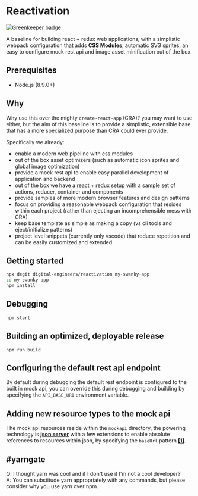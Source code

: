 # Reactivation

[![Greenkeeper badge](https://badges.greenkeeper.io/digital-engineers/reactivation.svg)](https://greenkeeper.io/)

A baseline for building react + redux web applications, with a simplistic webpack configuration that adds **[CSS Modules](https://github.com/css-modules/css-modules)**, automatic SVG sprites, an easy to configure mock rest api and image asset minification out of the box.

## Prerequisites

- Node.js (8.9.0+)

## Why

Why use this over the mighty `create-react-app` (CRA)? you may want to use either, but the aim of this baseline is to provide a simplistic, extensible base that has a more specialized purpose than CRA could ever provide.

Specifically we already:

- enable a modern web pipeline with css modules
- out of the box asset optimizers (such as automatic icon sprites and global image optimization)
- provide a mock rest api to enable easy parallel development of application and backend
- out of the box we have a react + redux setup with a sample set of actions, reducer, container and components
- provide samples of more modern browser features and design patterns
- focus on providing a reasonable webpack configuration that resides within each project (rather than ejecting an incomprehensible mess with CRA)
- keep base template as simple as making a copy (vs cli tools and eject/initialize patterns)
- project level snippets (currently only vscode) that reduce repetition and can be easily customized and extended

## Getting started

```sh
npx degit digital-engineers/reactivation my-swanky-app
cd my-swanky-app
npm install
```

## Debugging

`npm start`

## Building an optimized, deployable release

`npm run build`

## Configuring the default rest api endpoint

By default during debugging the default rest endpoint is configured to the built in mock api, you can override this during debugging and building by specifying the `API_BASE_URI` environment variable.

## Adding new resource types to the mock api

The mock api resources reside within the `mockapi` directory, the powering technology is **[json server](https://github.com/typicode/json-server)** with a few extensions to enable absolute references to resources within json, by specifying the `baseUrl` pattern **[[1]](https://github.com/digital-engineers/reactivation/blob/master/mockapi/db.json#L5)**.

## #yarngate

Q: I thought yarn was cool and if I don't use it I'm not a cool developer?<br>
A: You can substitude yarn appropriately with any commands, but please consider why you use yarn over npm.
